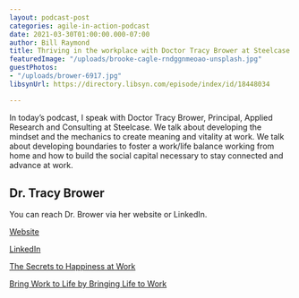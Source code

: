 ```yaml
---
layout: podcast-post
categories: agile-in-action-podcast
date: 2021-03-30T01:00:00.000-07:00
author: Bill Raymond
title: Thriving in the workplace with Doctor Tracy Brower at Steelcase
featuredImage: "/uploads/brooke-cagle-rndggnmeoao-unsplash.jpg"
guestPhotos:
- "/uploads/brower-6917.jpg"
libsynUrl: https://directory.libsyn.com/episode/index/id/18448034

---
```

In today’s podcast, I speak with Doctor Tracy Brower, Principal, Applied Research and Consulting at Steelcase. We talk about developing the mindset and the mechanics to create meaning and vitality at work. We talk about developing boundaries to foster a work/life balance working from home and how to build the social capital necessary to stay connected and advance at work.

## Dr. Tracy Brower

You can reach Dr. Brower via her website or LinkedIn.

[Website](https://tracybrower.com/ "Website")

[LinkedIn](https://www.linkedin.com/in/tracybrowerphd/ "LinkedIn")

[The Secrets to Happiness at Work](https://www.amazon.com/Secrets-Happiness-Work-Purpose-Fulfillment/dp/1728230896/ref=sr_1_2?dchild=1&keywords=secrets+to+happiness+at+work&qid=1613782899&sr=8-2 "The Secrets to Happiness at Work")

[Bring Work to Life by Bringing Life to Work](https://www.amazon.com/Bring-Work-Life-Bringing-Organizations/dp/1629560030/ref=tmm_hrd_swatch_0?_encoding=UTF8&qid=1613783051&sr=8-1 "Bring Work to Life by Bringing Life to Work")